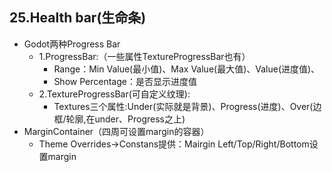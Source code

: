 ## 25.Health bar(生命条)
- Godot两种Progress Bar
    - 1.ProgressBar:（一些属性TextureProgressBar也有）
        - Range：Min Value(最小值)、Max Value(最大值)、Value(进度值)、
        - Show Percentage：是否显示进度值
    - 2.TextureProgressBar(可自定义纹理):
        - Textures三个属性:Under(实际就是背景)、Progress(进度)、Over(边框/轮廓,在under、Progress之上)
- MarginContainer（四周可设置margin的容器）
    - Theme Overrides->Constans提供：Mairgin Left/Top/Right/Bottom设置margin